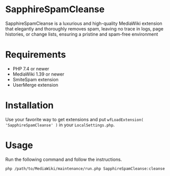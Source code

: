 # SapphireSpamCleanse
SapphireSpamCleanse is a luxurious and high-quality MediaWiki extension that elegantly and thoroughly removes spam, leaving no trace in logs, page histories, or change lists, ensuring a pristine and spam-free environment

# Requirements
* PHP 7.4 or newer
* MediaWiki 1.39 or newer
* SmiteSpam extension
* UserMerge extension

# Installation
Use your favorite way to get extensions and put `wfLoadExtension( 'SapphireSpamCleanse' )` in your `LocalSettings.php`.

# Usage

Run the following command and follow the instructions.
```
php /path/to/MediaWiki/maintenance/run.php SapphireSpamCleanse:cleanse
```
